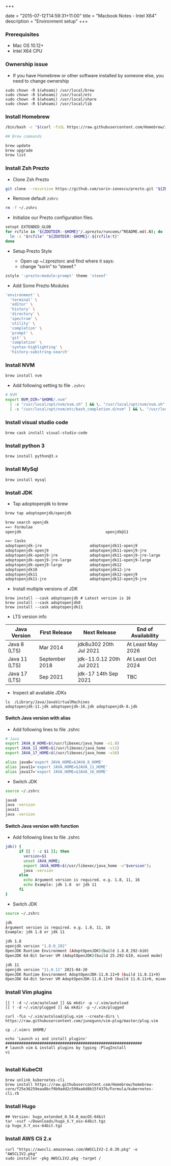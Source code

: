 +++


date = "2015-07-12T14:59:31+11:00"
title = "Macbook Notes - Intel X64"
description = "Environment setup"
+++


### Prerequisites

* Mac OS 10.12+
* Intel X64 CPU


### Ownership issue

* If you have Homebrew or other software installed by someone else, you need to change ownership

```
sudo chown -R $(whoami) /usr/local/brew
sudo chown -R $(whoami) /usr/local/etc
sudo chown -R $(whoami) /usr/local/share
sudo chown -R $(whoami) /usr/local/lib

```

### Install Homebrew 

```bash
/bin/bash -c "$(curl -fsSL https://raw.githubusercontent.com/Homebrew/install/master/install.sh)"

## Brew commands

brew update
brew upgrade 
brew list

```


### Install Zsh Prezto

- Clone Zsh Prezto

```sh
git clone --recursive https://github.com/sorin-ionescu/prezto.git "${ZDOTDIR:-$HOME}/.zprezto"

```

- Remove default `zshrc`

```sh
rm -f ~/.zshrc
```

- Initialize our Prezto configuration files.

```sh
setopt EXTENDED_GLOB
for rcfile in "${ZDOTDIR:-$HOME}"/.zprezto/runcoms/^README.md(.N); do
  ln -s "$rcfile" "${ZDOTDIR:-$HOME}/.${rcfile:t}"
done
```

- Setup Prezto Style

  - Open up ~/.zpreztorc and find where it says:
  - change “sorin” to “steeef.”

```sh
zstyle ':prezto:module:prompt' theme 'steeef'
```
  - Add Some Prezto Modules

```sh
'environment' \
  'terminal' \
  'editor' \
  'history' \
  'directory' \
  'spectrum' \
  'utility' \
  'completion' \
  'prompt' \
  'git' \
  'completion' \
  'syntax-highlighting' \
  'history-substring-search'
```


### Install NVM

```sh
brew install nvm
```


* Add following setting to file `.zshrc`

```sh
# NVM
export NVM_DIR="$HOME/.nvm"
  [ -s "/usr/local/opt/nvm/nvm.sh" ] && \. "/usr/local/opt/nvm/nvm.sh"  # This loads nvm
  [ -s "/usr/local/opt/nvm/etc/bash_completion.d/nvm" ] && \. "/usr/local/opt/nvm/etc/bash_completion.d/nvm"  # This loads nvm bash_completion
```

### Install visual studio code


```
brew cask install visual-studio-code

```

### Install python 3

```
brew install python@3.x
```


### Install MySql

```
brew install mysql
```



### Install JDK 


* Tap adoptopenjdk to brew

```sh
brew tap adoptopenjdk/openjdk

brew search openjdk
==> Formulae
openjdk                                     openjdk@11                                  openjdk@8                                   openj9                                      openvdb

==> Casks
adoptopenjdk-jre                     adoptopenjdk11-openj9                adoptopenjdk12-openj9-jre-large      adoptopenjdk14                       adoptopenjdk15-openj9                adoptopenjdk8
adoptopenjdk-openj9                  adoptopenjdk11-openj9-jre            adoptopenjdk12-openj9-large          adoptopenjdk14-jre                   adoptopenjdk15-openj9-jre            adoptopenjdk8-jre
adoptopenjdk-openj9-jre              adoptopenjdk11-openj9-jre-large      adoptopenjdk13                       adoptopenjdk14-openj9                adoptopenjdk15-openj9-jre-large      adoptopenjdk8-openj9
adoptopenjdk-openj9-jre-large        adoptopenjdk11-openj9-large          adoptopenjdk13-jre                   adoptopenjdk14-openj9-jre            adoptopenjdk15-openj9-large          adoptopenjdk8-openj9-jre
adoptopenjdk-openj9-large            adoptopenjdk12                       adoptopenjdk13-openj9                adoptopenjdk14-openj9-jre-large      adoptopenjdk16                       adoptopenjdk8-openj9-jre-large
adoptopenjdk10                       adoptopenjdk12-jre                   adoptopenjdk13-openj9-jre            adoptopenjdk14-openj9-large          adoptopenjdk16-jre                   adoptopenjdk8-openj9-large
adoptopenjdk11                       adoptopenjdk12-openj9                adoptopenjdk13-openj9-jre-large      adoptopenjdk15                       adoptopenjdk16-openj9                adoptopenjdk9
adoptopenjdk11-jre                   adoptopenjdk12-openj9-jre            adoptopenjdk13-openj9-large          adoptopenjdk15-jre                   adoptopenjdk16-openj9-jre
```

* Install multiple versions of JDK 

```
brew install --cask adoptopenjdk # Latest version is 16
brew install --cask adoptopenjdk8
brew install --cask adoptopenjdk11
```

* LTS version info

Java Version | First Release 		| Next Release 	| End of Availability 
------|--------|-----------|-----
Java 8 (LTS) 	 | Mar 2014 	|	jdk8u302 20th Jul 2021 |	At Least May 2026 
Java 11 (LTS)  |September 2018 | 	jdk-11.0.12 20th Jul 2021 	|At Least Oct 2024
Java 17 (LTS) 	|Sep 2021 	| jdk-17 14th Sep 2021 |	TBC


* Inspect all available JDKs

```
ls  /Library/Java/JavaVirtualMachines
adoptopenjdk-11.jdk adoptopenjdk-16.jdk adoptopenjdk-8.jdk

```

#### Switch Java version with alias
- Add following lines to file .zshrc

```sh
# Java
export JAVA_8_HOME=$(/usr/libexec/java_home -v1.8)
export JAVA_11_HOME=$(/usr/libexec/java_home -v11)
export JAVA_17_HOME=$(/usr/libexec/java_home -v16)

alias java8='export JAVA_HOME=$JAVA_8_HOME'
alias java11='export JAVA_HOME=$JAVA_11_HOME'
alias java17='export JAVA_HOME=$JAVA_16_HOME'

```

- Switch JDK

```sh
source ~/.zshrc

java8
java -version
java11 
java -version
```


#### Switch Java version with function

- Add following lines to file .zshrc

```sh
jdk() {
      if [[ ! -z $1 ]]; then
        version=$1
        unset JAVA_HOME;
        export JAVA_HOME=$(/usr/libexec/java_home -v"$version");
        java -version
      else
        echo Argument version is required. e.g. 1.8, 11, 16
        echo Example: jdk 1.8  or jdk 11
      fi
}
```

- Switch JDK

```sh
source ~/.zshrc

jdk
Argument version is required. e.g. 1.8, 11, 16
Example: jdk 1.8 or jdk 11

jdk 1.8
openjdk version "1.8.0_292"
OpenJDK Runtime Environment (AdoptOpenJDK)(build 1.8.0_292-b10)
OpenJDK 64-Bit Server VM (AdoptOpenJDK)(build 25.292-b10, mixed mode)

jdk 11
openjdk version "11.0.11" 2021-04-20
OpenJDK Runtime Environment AdoptOpenJDK-11.0.11+9 (build 11.0.11+9)
OpenJDK 64-Bit Server VM AdoptOpenJDK-11.0.11+9 (build 11.0.11+9, mixed mode)
```


### Install Vim plugins


```
[[ ! -d ~/.vim/autoload ]] && mkdir -p ~/.vim/autoload
[[ ! -d ~/.vim/plugged ]] && mkdir -p ~/.vim/plugged

curl -fLo ~/.vim/autoload/plug.vim --create-dirs \
https://raw.githubusercontent.com/junegunn/vim-plug/master/plug.vim

cp ./.vimrc $HOME/

echo 'Launch vi and install plugins'
############################################################
# launch vim & install plugins by typing :PlugInstall
vi


```

### Install KubeCtl

```
brew unlink kubernetes-cli
brew install https://raw.githubusercontent.com/Homebrew/homebrew-core/f25e36259eaa8bcf9b9add2c599aa6d8b15f437b/Formula/kubernetes-cli.rb

```

  
### Install Hugo

```
## Version: hugo_extended_0.54.0_macOS-64bit
tar -xvzf ~/Downloads/hugo_X.Y_osx-64bit.tgz
cp hugo_X.Y_osx-64bit.tgz
```


### Install AWS Cli 2.x

```
curl "https://awscli.amazonaws.com/AWSCLIV2-2.0.30.pkg" -o "AWSCLIV2.pkg"
sudo installer -pkg AWSCLIV2.pkg -target /
```


